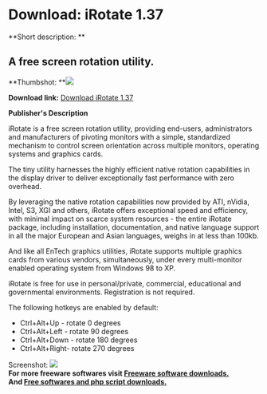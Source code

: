 # Download: iRotate 1.37

**Short description: **

## A free screen rotation utility.

  
**Thumbshot: **![](http://www.freewarefiles.com/screenshot/irotate_md.gif)   
  
**Download link:** [Download iRotate 1.37](http://freesoftwares.boysofts.com/IRotate_program_15111.html)  
  

**Publisher's Description**  
  

iRotate is a free screen rotation utility, providing end-users, administrators
and manufacturers of pivoting monitors with a simple, standardized mechanism
to control screen orientation across multiple monitors, operating systems and
graphics cards.

The tiny utility harnesses the highly efficient native rotation capabilities
in the display driver to deliver exceptionally fast performance with zero
overhead.

By leveraging the native rotation capabilities now provided by ATI, nVidia,
Intel, S3, XGI and others, iRotate offers exceptional speed and efficiency,
with minimal impact on scarce system resources - the entire iRotate package,
including installation, documentation, and native language support in all the
major European and Asian languages, weighs in at less than 100kb.

And like all EnTech graphics utilities, iRotate supports multiple graphics
cards from various vendors, simultaneously, under every multi-monitor enabled
operating system from Windows 98 to XP.

iRotate is free for use in personal/private, commercial, educational and
governmental environments. Registration is not required.

The following hotkeys are enabled by default:

  * Ctrl+Alt+Up - rotate 0 degrees 
  * Ctrl+Alt+Left - rotate 90 degrees 
  * Ctrl+Alt+Down - rotate 180 degrees 
  * Ctrl+Alt+Right- rotate 270 degrees 

  
  
Screenshot: ![](http://www.freewarefiles.com/screenshot/irotate.gif)  
**For more freeware softwares visit [Freeware software downloads.](http://freesoftwares.boysofts.com/)**   
**And [Free softwares and php script downloads.](http://www.boysofts.com/)**

